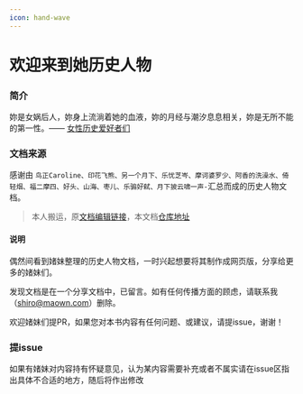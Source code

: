 ```yaml
---
icon: hand-wave
---
```


# 欢迎来到她历史人物

### 简介

妳是女娲后人，妳身上流淌着她的血液，妳的月经与潮汐息息相关，妳是无所不能的第一性。—— [女性历史爱好者们](https://www.douban.com/group/herstories/)

### 文档来源

感谢由 `鸟正Caroline、印花飞熊、另一个月下、乐忧芝岑、摩诃婆罗少、阿香的洗澡水、倚轻烟、福二摩四、好头、山海、枣儿、乐骟好弑、月下披云啸一声-`汇总而成的历史人物文档。

> 本人搬运，原[文档编辑链接](https://www.kdocs.cn/l/ctUWZEZgQFeW)，本文档[仓库地址](https://github.com/anonymouswomen/Herstory-Docs)

#### 说明

偶然间看到媎妹整理的历史人物文档，一时兴起想要将其制作成网页版，分享给更多的媎妹们。

发现文档是在一个分享文档中，已留言。如有任何传播方面的顾虑，请联系我（shiro@maown.com）删除。

欢迎媎妹们提PR，如果您对本书内容有任何问题、或建议，请提issue，谢谢！

### 提issue <a href="#ti-issue" id="ti-issue"></a>

如果有媎妹对内容持有怀疑意见，认为某内容需要补充或者不属实请在issue区指出具体不合适的地方，随后将作出修改
